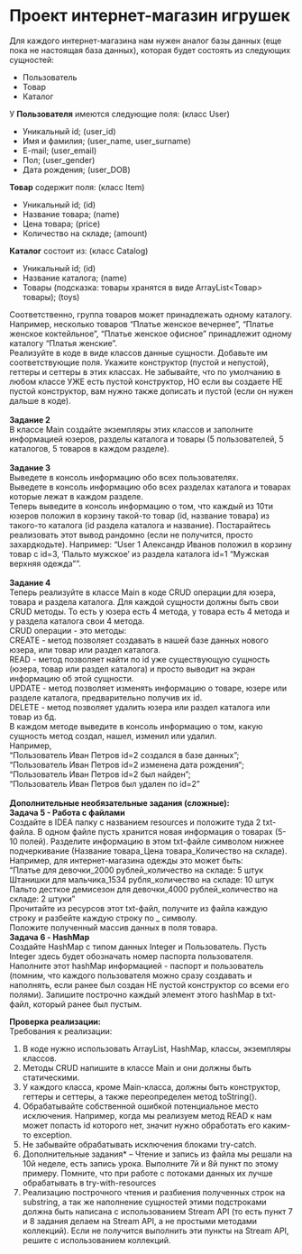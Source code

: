 # Проект интернет-магазин игрушек
Для каждого интернет-магазина нам нужен аналог базы данных (еще пока не настоящая база данных), которая будет состоять из следующих сущностей: <br>
- Пользователь <br>
- Товар <br>
- Каталог <br>

У <b>Пользователя</b> имеются следующие поля: (класс User) <br>
- Уникальный id; (user_id) <br>
- Имя и фамилия; (user_name, user_surname) <br>
- E-mail; (user_email) <br>
- Пол; (user_gender) <br>
- Дата рождения; (user_DOB) <br>

<b>Товар</b> содержит поля: (класс Item)<br>
- Уникальный id; (id) <br>
- Название товара; (name) <br>
- Цена товара; (price) <br>
- Количество на складе; (amount) <br>

<b>Каталог</b> состоит из: (класс Catalog) <br>
- Уникальный id; (id) <br>
- Название каталога; (name) <br>
- Товары (подсказка: товары хранятся в виде ArrayList<Товар> товары); (toys) <br>

Соответственно, группа товаров может принадлежать одному каталогу. Например, несколько товаров “Платье женское вечернее”, “Платье женское коктейльное”, “Платье женское офисное” принадлежит одному каталогу “Платья женские”. <br>
Реализуйте в коде в виде классов данные сущности. Добавьте им соответствующие поля. Укажите конструктор (пустой и непустой), геттеры и сеттеры в этих классах. Не забывайте, что по умолчанию в любом классе УЖЕ есть пустой конструктор, НО если вы создаете НЕ пустой конструктор, вам нужно также дописать и пустой (если он нужен дальше в коде). <br>
<br>
<b> Задание 2 </b> <br>
В классе Main создайте экземпляры этих классов и заполните информацией юзеров, разделы каталога и товары (5 пользователей, 5 каталогов, 5 товаров в каждом разделе). <br>
<br>
<b> Задание 3 </b> <br>
Выведете в консоль информацию обо всех пользователях. <br>
Выведете в консоль информацию обо всех разделах каталога и товарах которые лежат в каждом разделе. <br>
Теперь выведите в консоль информацию о том, что каждый из 10ти юзеров положил в корзину такой-то товар (id, название товара) из такого-то каталога (id раздела каталога и название). Постарайтесь реализовать этот вывод рандомно (если не получится, просто захардкодьте). Например: “User 1 Александр Иванов положил в корзину товар с id=3, ‘Пальто мужское’ из раздела каталога id=1 “Мужская верхняя одежда””. <br>
<br>
<b> Задание 4 </b> <br>
Теперь реализуйте в классе Main в коде CRUD операции для юзера, товара и раздела каталога. Для каждой сущности должны быть свои CRUD методы. То есть у юзера есть 4 метода, у товара есть 4 метода и у раздела каталога свои 4 метода. <br>
CRUD операции - это методы: <br>
CREATE - метод позволяет создавать в нашей базе данных нового юзера, или товар или раздел каталога. <br>
READ - метод позволяет найти по id уже существующую сущность (юзера, товар или раздел каталога) и просто выводит на экран информацию об этой сущности. <br>
UPDATE - метод позволяет изменять информацию о товаре, юзере или разделе каталога, предварительно получив их id. <br>
DELETE - метод позволяет удалить юзера или раздел каталога или товар из бд. <br>
В каждом методе выведите в консоль информацию о том, какую сущность метод создал, нашел, изменил или удалил. <br>
Например, <br>
“Пользователь Иван Петров id=2 создался в базе данных”; <br>
“Пользователь Иван Петров id=2 изменена дата рождения“; <br>
“Пользователь Иван Петров id=2 был найден”; <br>
“Пользователь Иван Петров был удален по id=2” <br>
<br>
<b>Дополнительные необязательные задания (сложные):</b> <br>
<b>Задача 5 - Работа с файлами</b><br>
Создайте в IDEA папку с названием resources и положите туда 2 txt-файла. В одном файле пусть хранится новая информация о товарах (5-10 полей). Разделите информацию в этом txt-файле символом нижнее подчеркивание (Название товара_Цена товара_Количество на складе).
Например, для интернет-магазина одежды это может быть: <br>
“Платье для девочки_2000 рублей_количество на складе: 5 штук <br>
Штанишки для мальчика_1534 рубля_количество на складе: 10 штук <br>
Пальто десткое демисезон для девочки_4000 рублей_количество на складе: 2 штуки” <br>
Прочитайте из ресурсов этот txt-файл, получите из файла каждую строку и разбейте каждую строку по _ символу. <br>
Положите полученный массив данных в поля товара. <br>
<b>Задача 6 - HashMap </b><br>
Создайте HashMap с типом данных Integer и Пользователь. Пусть Integer здесь будет обозначать номер паспорта пользователя. Наполните этот hashMap информацией - паспорт и пользователь (помним, что каждого пользователя можно сразу создавать и наполнять, если ранее был создан НЕ пустой конструктор со всеми его полями). Запишите построчно каждый элемент этого hashMap в txt-файл, который ранее был пустым.

<b>Проверка реализации:</b><br>
Требования к реализации: <br>
1. В коде нужно использовать ArrayList, HashMap, классы, экземпляры классов. <br>
2. Методы CRUD напишите в классе Main и они должны быть статическими. <br>
3. У каждого класса, кроме Main-класса, должны быть конструктор, геттеры и сеттеры, а также переопределен метод toString(). <br>
4. Обрабатывайте собственной ошибкой потенциальное место исключения. Например, когда мы реализуем метод READ к нам может попасть id которого нет, значит нужно обработать его каким-то exception.
5. Не забывайте обрабатывать исключения блоками try-catch.<br>
6. Дополнительные задания* – Чтение и запись из файла мы решали на 10й неделе, есть запись урока. Выполните 7й и 8й пункт по этому примеру. Помните, что при работе с потоками данных их лучше обрабатывать в try-with-resources<br>
7. Реализацию построчного чтения и разбиения полученных строк на substring, а так же наполнение сущностей этими подстроками должна быть написана с использованием Stream API (то есть пункт 7 и 8 задания делаем на Stream API, а не простыми методами коллекций). Если не получится выполнить эти пункты на Stream API, решите с использованием коллекций. <br>
